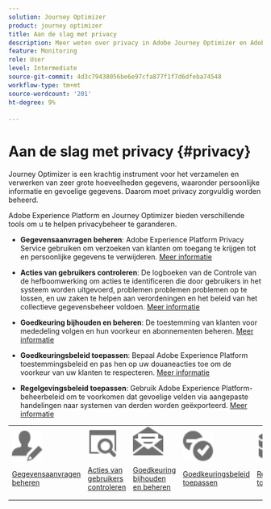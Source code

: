 ```yaml
---
solution: Journey Optimizer
product: journey optimizer
title: Aan de slag met privacy
description: Meer weten over privacy in Adobe Journey Optimizer en Adobe Experience Platform?
feature: Monitoring
role: User
level: Intermediate
source-git-commit: 4d3c79438056be6e97cfa877f1f7d6dfeba74548
workflow-type: tm+mt
source-wordcount: '201'
ht-degree: 9%

---
```



# Aan de slag met privacy {#privacy}

Journey Optimizer is een krachtig instrument voor het verzamelen en verwerken van zeer grote hoeveelheden gegevens, waaronder persoonlijke informatie en gevoelige gegevens. Daarom moet privacy zorgvuldig worden beheerd.

Adobe Experience Platform en Journey Optimizer bieden verschillende tools om u te helpen privacybeheer te garanderen.

* **Gegevensaanvragen beheren**: Adobe Experience Platform Privacy Service gebruiken om verzoeken van klanten om toegang te krijgen tot en persoonlijke gegevens te verwijderen. [Meer informatie](requests.md)

* **Acties van gebruikers controleren**: De logboeken van de Controle van de hefboomwerking om acties te identificeren die door gebruikers in het systeem worden uitgevoerd, problemen problemen problemen op te lossen, en uw zaken te helpen aan verordeningen en het beleid van het collectieve gegevensbeheer voldoen. [Meer informatie](audit-logs.md)

* **Goedkeuring bijhouden en beheren**: De toestemming van klanten voor mededeling volgen en hun voorkeur en abonnementen beheren. [Meer informatie](opt-out.md)

* **Goedkeuringsbeleid toepassen**: Bepaal Adobe Experience Platform toestemmingsbeleid en pas hen op uw douaneacties toe om de voorkeur van uw klanten te respecteren. [Meer informatie](../action/consent.md)

* **Regelgevingsbeleid toepassen**: Gebruik Adobe Experience Platform-beheerbeleid om te voorkomen dat gevoelige velden via aangepaste handelingen naar systemen van derden worden geëxporteerd. [Meer informatie](../action/action-privacy.md)

<table>
<tr>
<td><img src="../assets/do-not-localize/icon-privacy-request.svg" width="60px"><p><a href="requests.md">Gegevensaanvragen beheren</a></p></td>
<td><img src="../assets/do-not-localize/icon-privacy-audit.svg" width="60px"><p><a href="audit-logs.md">Acties van gebruikers controleren</a></p></td>
<td><img src="../assets/do-not-localize/icon-privacy-optout.svg" width="60px"><p><a href="opt-out.md">Goedkeuring bijhouden en beheren</a></p></td>
<td><img src="../assets/do-not-localize/icon-privacy-consent.svg" width="60px"><p><a href="../action/consent.md">Goedkeuringsbeleid toepassen</a></p></td>
<td><img src="../assets/do-not-localize/icon-privacy-governance.svg" width="60px"><p><a href="../action/action-privacy.md">Regelgevingsbeleid toepassen</a></p></td>
</tr>
</table>
